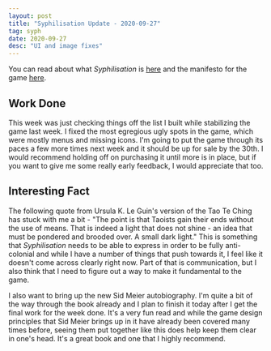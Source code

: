 ```yaml
---
layout: post
title: "Syphilisation Update - 2020-09-27"
tag: syph
date: 2020-09-27
desc: "UI and image fixes"
---
```



You can read about what *Syphilisation* is [here](/blog/syph/announce) and the manifesto for the game [here](/blog/syph/newManifesto).

## Work Done

This week was just checking things off the list I built while stabilizing the game last week. I fixed the most egregious ugly spots in the game, which were mostly menus and missing icons. I'm going to put the game through its paces a few more times next week and it should be up for sale by the 30th. I would recommend holding off on purchasing it until more is in place, but if you want to give me some really early feedback, I would appreciate that too.

## Interesting Fact

The following quote from Ursula K. Le Guin's version of the Tao Te Ching has stuck with me a bit - "The point is that Taoists gain their ends without the use of means. That is indeed a light that does not shine - an idea that must be pondered and brooded over. A small dark light." This is something that *Syphilisation* needs to be able to express in order to be fully anti-colonial and while I have a number of things that push towards it, I feel like it doesn't come across clearly right now. Part of that is communication, but I also think that I need to figure out a way to make it fundamental to the game.


I also want to bring up the new Sid Meier autobiography. I'm quite a bit of the way through the book already and I plan to finish it today after I get the final work for the week done. It's a very fun read and while the game design principles that Sid Meier brings up in it have already been covered many times before, seeing them put together like this does help keep them clear in one's head. It's a great book and one that I highly recommend.

